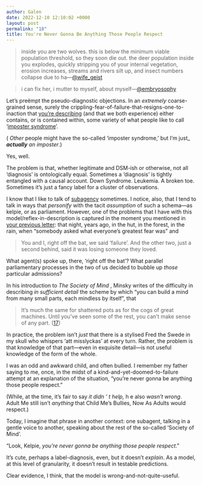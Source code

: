```yaml
---
author: Galen
date: 2022-12-10 12:10:02 +0000
layout: post
permalink: "18"
title: You're Never Gonna Be Anything Those People Respect
---
```



> inside you are two wolves. this is below the minimum viable population
threshold, so they soon die out. the deer population inside you explodes,
quickly stripping you of your internal vegetation, erosion increases, streams
and rivers silt up, and insect numbers collapse due to
ha—[@wife_geist](https://twitter.com/wife_geist/status/1560018586227318784?s=46&t=NDiWtkj33krBig4KW3ZI8g)

> i can fix her, i mutter to myself, about
myself—[@embryosophy](https://twitter.com/embryosophy/status/1497409936392740865?s=46&t=NDiWtkj33krBig4KW3ZI8g)

Let’s preëmpt the pseudo-diagnostic objections. In an _extremely_ coarse-
grained sense, surely the crippling-fear-of-failure-that-resigns-one-to-
inaction that [you’re describing](https://angst.blog/17) (and that we both
experience) either contains, or is contained within, some variety of what
people like to call ‘[imposter
syndrome](https://paulineroseclance.com/pdf/IPTestandscoring.pdf)’.

( _Other_ people might have the so-called ‘imposter syndrome,’ but I’m
just_ **_actually_** _an imposter_.)

Yes, well.

The problem is that, whether legitimate and DSM-ish or otherwise, not all
‘diagnosis’ is ontologically equal. Sometimes a ‘diagnosis’ is tightly
entangled with a causal account. Down Syndrome. Leukemia. A broken toe.
Sometimes it’s just a fancy label for a cluster of observations.

I know that I like to talk of [subagency](https://angst.blog/4) sometimes. I
notice, also, that I tend to talk in ways that _personify_ with the tacit
_assumption_ of such a schema—as kelpie, or as parliament. However, one of the
problems that I have with this model/reflex-in-description is captured in the
moment you mentioned in [your previous letter](https://angst.blog/17): that
night, years ago, in the hut, in the forest, in the rain, when “somebody asked
what everyone’s greatest fear was” and

> You and I, right off the bat, we said ‘failure’. And the other two, just a
second behind, said it was losing someone they loved.

What agent(s) spoke up, there, ‘right off the bat’? What parallel
parliamentary processes in the two of us decided to bubble up _those_
particular admissions?

In his introduction to _The Society of Mind_ , Minsky writes of the difficulty
in describing _in sufficient detail_ the scheme by which “you can build a mind
from many small parts, each mindless by itself”, that

> It’s much the same for shattered pots as for the cogs of great machines.
Until you’ve seen some of the rest, you can’t make sense of any part.
([17](https://www.worldcat.org/isbn/9780671657130))

In practice, the problem isn’t _just_ that there is a stylised Fred the Swede
in my skull who whispers ‘att misslyckas’ at every turn. Rather, the problem
is that knowledge of that part—even in exquisite detail—is not useful
knowledge of the form of the whole.

I was an odd and awkward child, and often bullied. I remember my father saying
to me, once, in the midst of a kind-and-yet-doomed-to-failure attempt at an
explanation of the situation, “you’re never gonna be anything those people
respect.”

(While, at the time, it’s fair to say _it didn_ _’_ _t help,_ h e also _wasn’t
wrong_. Adult Me still isn’t _anything_ that Child Me’s Bullies, Now As Adults
would respect.)

Today, I imagine that phrase in another context: one subagent, talking in a
gentle voice to another, speaking about the rest of the so-called ‘Society of
Mind’.

“Look, Kelpie, _you’re never gonna be anything those people respect_.”

It’s cute, perhaps a label-diagnosis, even, but it doesn’t _explain_. As a
model, at this level of granularity, it doesn’t result in testable
predictions.

Clear evidence, I think, that the model is wrong-and-not-quite-useful.
